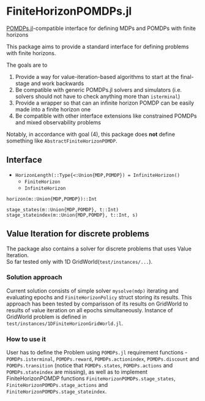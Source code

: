 # FiniteHorizonPOMDPs.jl
[POMDPs.jl](https://github.com/JuliaPOMDP/POMDPs.jl)-compatible interface for defining MDPs and POMDPs with finite horizons

This package aims to provide a standard interface for defining problems with finite horizons.

The goals are to
1. Provide a way for value-iteration-based algorithms to start at the final-stage and work backwards
2. Be compatible with generic POMDPs.jl solvers and simulators (i.e. solvers should not have to check anything more than `isterminal`)
3. Provide a wrapper so that can an infinite horizon POMDP can be easily made into a finite horizon one
4. Be compatible with other interface extensions like constrained POMDPs and mixed observability problems

Notably, in accordance with goal (4), this package does **not** define something like `AbstractFiniteHorizonPOMDP`.

## Interface

- `HorizonLength(::Type{<:Union{MDP,POMDP}) = InfiniteHorizon()`
  - `FiniteHorizon`
  - `InfiniteHorizon`

`horizon(m::Union{MDP,POMDP})::Int`

`stage_states(m::Union{MDP,POMDP}, t::Int)`
`stage_stateindex(m::Union{MDP,POMDP}, t::Int, s)`

## Value Iteration for discrete problems

The package also contains a solver for discrete problems that uses Value Iteration.  
So far tested only with 1D GridWorld(`test/instances/...`).  

### Solution approach

 Current solution consists of simple solver `mysolve(mdp)` iterating and evaluating epochs and `FiniteHorizonPolicy` struct storing its results. This approach has been tested by comparisson of its results on GridWorld to results of value iteration on all epochs simultaneously. Instance of GridWorld problem is defined in `test/instances/1DFiniteHorizonGridWorld.jl`.

### How to use it

 User has to define the Problem using `POMDPs.jl` requirement functions - `POMDPs.isterminal`, `POMDPs.reward`, `POMDPs.actionindex`, `POMDPs.discount` and `POMDPs.transition` (notice that `POMDPs.states`, `POMDPs.actions` and `POMDPs.stateindex` are missing), as well as to implement FiniteHorizonPOMDP functions `FiniteHorizonPOMDPs.stage_states`, `FiniteHorizonPOMDPs.stage_actions` and `FiniteHorizonPOMDPs.stage_stateindex`.

